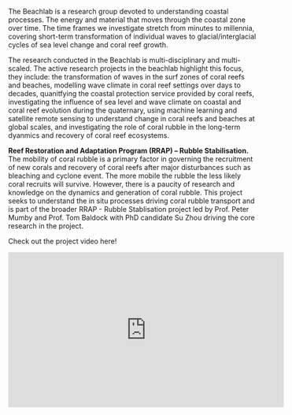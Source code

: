The Beachlab is a research group devoted to understanding coastal processes. The energy and material that moves through the coastal zone over time. The time frames we investigate stretch from minutes to millennia, covering short-term transformation of individual waves to glacial/interglacial cycles of sea level change and coral reef growth. 

The research conducted in the Beachlab is multi-disciplinary and multi-scaled. The active research projects in the beachlab highlight this focus, they include: the transformation of waves in the surf zones of coral reefs and beaches, modelling wave climate in coral reef settings over days to decades, quanitfying the coastal protection service provided by coral reefs, investigating the influence of sea level and wave climate on coastal and coral reef evolution during the quaternary, using machine learning and satellite remote sensing to understand change in coral reefs and beaches at global scales, and investigating the role of coral rubble in the long-term dyanmics and recovery of coral reef ecosystems. 


**Reef Restoration and Adaptation Program (RRAP) – Rubble Stabilisation.**
The mobility of coral rubble is a primary factor in governing the recruitment of new corals and recovery of coral reefs after major disturbances such as bleaching and cyclone event. The more mobile the rubble the less likely coral recruits will survive. However, there is a paucity of research and knowledge on the dynamics and generation of coral rubble. This project seeks to understand the in situ processes driving coral rubble transport and is part of the broader RRAP - Rubble Stablisation project led by Prof. Peter Mumby and Prof. Tom Baldock with PhD candidate Su Zhou driving the core research in the project.

Check out the project video here!

<iframe width="560" height="315" src="https://www.youtube.com/embed/MfQpiFP38VA?si=KFL5PurjxXMxvWf6" title="YouTube video player" frameborder="0" allow="accelerometer; autoplay; clipboard-write; encrypted-media; gyroscope; picture-in-picture; web-share" allowfullscreen></iframe>
